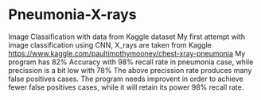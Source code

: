 # Pneumonia-X-rays
Image Classification with data from Kaggle dataset
My first attempt with image classification using CNN, X_rays are taken from Kaggle 
https://www.kaggle.com/paultimothymooney/chest-xray-pneumonia
My program has 82% Accuracy with 98% recall rate in pneumonia case, while precission is a bit low with 78% 
The above precission rate produces many false positives cases. The program needs improvent in order to achieve fewer false positives cases, 
while it will retain its power 98% recall rate.
